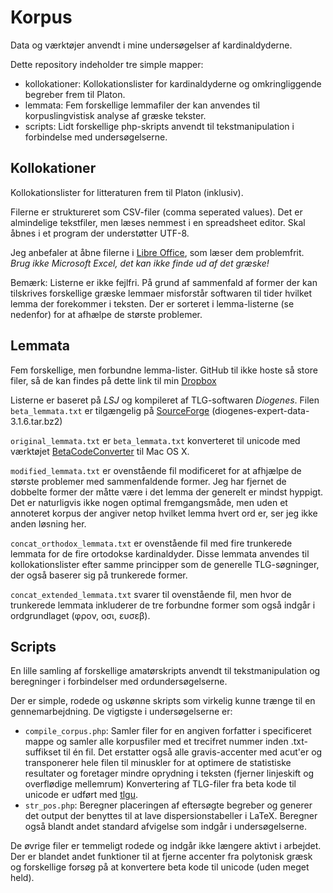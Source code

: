 Korpus
======

Data og værktøjer anvendt i mine undersøgelser af kardinaldyderne.

Dette repository indeholder tre simple mapper:
- kollokationer: Kollokationslister for kardinaldyderne og omkringliggende begreber frem til Platon.
- lemmata: Fem forskellige lemmafiler der kan anvendes til korpuslingvistisk analyse af græske tekster. 
- scripts: Lidt forskellige php-skripts anvendt til tekstmanipulation i forbindelse med undersøgelserne.


Kollokationer
------------

Kollokationslister for litteraturen frem til Platon (inklusiv).

Filerne er struktureret som CSV-filer (comma seperated values). Det er almindelige tekstfiler, men læses nemmest i en spreadsheet editor. Skal åbnes i et program der understøtter UTF-8. 

Jeg anbefaler at åbne filerne i [Libre Office](http://da.libreoffice.org/), som læser dem problemfrit. *Brug ikke Microsoft Excel, det kan ikke finde ud af det græske!*

Bemærk: Listerne er ikke fejlfri. På grund af sammenfald af former der kan tilskrives forskellige græske lemmaer misforstår softwaren til tider hvilket lemma der forekommer i teksten. Der er sorteret i lemma-listerne (se nedenfor) for at afhælpe de største problemer.


Lemmata
-------

Fem forskellige, men forbundne lemma-lister.
GitHub til ikke hoste så store filer, så de kan findes på dette link til min [Dropbox](https://www.dropbox.com/sh/lu6tfp5ec5w1sn9/d3t1IbGeIc)

Listerne er baseret på _LSJ_ og kompileret af TLG-softwaren _Diogenes_. 
Filen `beta_lemmata.txt` er tilgængelig på [SourceForge](http://sourceforge.net/projects/diogenes/files/diogenes/3.1.6/)
 (diogenes-expert-data-3.1.6.tar.bz2) 

`original_lemmata.txt` er `beta_lemmata.txt` konverteret til unicode med værktøjet [BetaCodeConverter](http://www.lucius-hartmann.ch/programme/bcconver.php) til Mac OS X. 



`modified_lemmata.txt` er ovenstående fil modificeret for at afhjælpe de største problemer med sammenfaldende former. Jeg har fjernet de dobbelte former der måtte være i det lemma der generelt er mindst hyppigt. Det er naturligvis ikke nogen optimal fremgangsmåde, men uden et annoteret korpus der angiver netop hvilket lemma hvert ord er, ser jeg ikke anden løsning her.

`concat_orthodox_lemmata.txt` er ovenstående fil med fire trunkerede lemmata for de fire ortodokse kardinaldyder. Disse lemmata anvendes til kollokationslister efter samme principper som de generelle TLG-søgninger, der også baserer sig på trunkerede former.

`concat_extended_lemmata.txt` svarer til ovenstående fil, men hvor de trunkerede lemmata inkluderer de tre forbundne former som også indgår i ordgrundlaget (φρον, οσι, ευσεβ).


Scripts
-------

En lille samling af forskellige amatørskripts anvendt til tekstmanipulation og beregninger i forbindelser med ordundersøgelserne.

Der er simple, rodede og uskønne skripts som virkelig kunne trænge til en gennemarbejdning.
De vigtigste i undersøgelserne er:

- `compile_corpus.php`: Samler filer for en angiven forfatter i specificeret mappe og samler alle korpusfiler med et trecifret nummer inden .txt-suffikset til én fil. Det erstatter også alle gravis-accenter med acut'er og transponerer hele filen til minuskler for at optimere de statistiske resultater og foretager mindre oprydning i teksten (fjerner linjeskift og overflødige mellemrum)
Konvertering af TLG-filer fra beta kode til unicode er udført med [tlgu](http://tlgu.carmen.gr/tlgu.1.html).
- `str_pos.php`: Beregner placeringen af eftersøgte begreber og generer det output der benyttes til at lave dispersionstabeller i LaTeX. Beregner også blandt andet standard afvigelse som indgår i undersøgelserne.

De øvrige filer er temmeligt rodede og indgår ikke længere aktivt i arbejdet. Der er blandet andet funktioner til at fjerne accenter fra polytonisk græsk og forskellige forsøg på at konvertere beta kode til unicode (uden meget held). 
 


